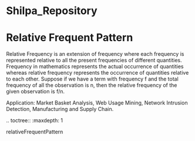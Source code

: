 # Shilpa_Repository
Relative Frequent Pattern
==========================

Relative Frequency is an extension of frequency where each frequency is represented relative to all the present frequencies of different quantities.
Frequency in mathematics represents the actual occurrence of quantities whereas relative frequency represents the occurrence of quantities relative to each other.
Suppose if we have a term with frequency f and the total frequency of all the observation is n, then the relative frequency of the given observation is f/n.

Application: Market Basket Analysis, Web Usage Mining, Network Intrusion Detection, Manufacturing and Supply Chain.


.. toctree::
   :maxdepth: 1

   relativeFrequentPattern
